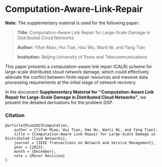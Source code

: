 # Computation-Aware-Link-Repair

**Note:** The supplementary material is used for the following paper:
> **Title:** Computation-Aware Link Repair for Large-Scale Damage in Distributed Cloud Networks
>
> **Author:** Yifan Miao, Hui Tian, Hao Wu, Wanli Ni, and Yang Tian
>
> **Institution:**  Beijing University of Posts and Telecommunications

This paper presents a computation-aware link repair (CALR) scheme for large-scale distributed cloud network damage, which could effectively alleviate the conflict between finite repair resources and massive data processing requirements at the initial stage of network recovery.

In the document **Supplementary Material for ''Computation-Aware Link Repair for Large-Scale Damage in Distributed Cloud Networks"**, we present the detailed derivations for the problem DSP.
### Citation

```
@article{Miao2023Computation,
    author = {Yifan Miao, Hui Tian, Hao Wu, Wanli Ni, and Yang Tian},
    title = {Computation-Aware Link Repair for Large-Scale Damage in Distributed Cloud Networks},
    journal = {IEEE Transactions on Network and Service Management},
    year = {2023},
    month = {December},
    note = {Minor Revision}
}
```
